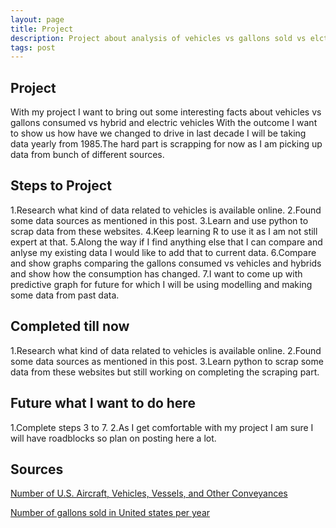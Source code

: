 ```yaml
---
layout: page
title: Project
description: Project about analysis of vehicles vs gallons sold vs elctrics or hybrids
tags: post
---
```



## Project ##

With my project I want to bring out some interesting facts about vehicles vs gallons consumed vs hybrid and electric vehicles 
With the outcome I want to show us how have we changed to drive in last decade I will be taking data yearly from 1985.The hard part is scrapping 
for now as I am picking up data from bunch of different sources.

## Steps to Project ##
1.Research what kind of data related to vehicles is available online.
2.Found some data sources as mentioned in this post.
3.Learn and use python to scrap data from these websites.
4.Keep learning R to use it as I am not still expert at that.
5.Along the way if I find anything else that I can compare and anlyse my existing data I would like to add that to current
data.
6.Compare and show graphs comparing the gallons consumed vs vehicles and hybrids and show how the consumption has changed.
7.I want to come up with predictive graph for future for which I will be using modelling and making some data from past data.

## Completed till now ##

1.Research what kind of data related to vehicles is available online.
2.Found some data sources as mentioned in this post.
3.Learn python to scrap some data from these websites but still working on completing the scraping part.

## Future what I want to do here ##

1.Complete steps 3 to 7.
2.As I get comfortable with my project I am sure I will have roadblocks so plan on posting here a lot.

## Sources ##
[Number of U.S. Aircraft, Vehicles, Vessels, and Other Conveyances](http://www.rita.dot.gov/bts/sites/rita.dot.gov.bts/files/publications/national_transportation_statistics/html/table_01_11.html)

[Number of gallons sold in United states per year](http://www.eia.gov/dnav/pet/hist/LeafHandler.ashx?n=pet&s=a103600001&f=m)


